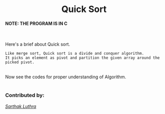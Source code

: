 <h1 align=center>Quick Sort</h1>

#### NOTE: THE PROGRAM IS IN C 
</br>

Here's a brief about Quick sort. </br>


`Like merge sort, Quick sort is a divide and conquer algorithm.` </br>
`It picks an element as pivot and partition the given array around the picked pivot.` </br></br>


Now see the codes for proper understanding of Algorithm.</br></br>


### Contributed by:
[*Sarthak Luthra*](https://github.com/sarthak-21)